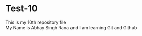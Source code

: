 # Test-10
This is my 10th repository file
<br>
My Name is Abhay Singh Rana and I am learning Git and Github
